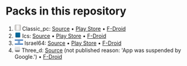 # Packs in this repository

1. <img src='classic_pc/apk/flag/flag.png' height='16'>&nbsp;Classic_pc: [Source](classic_pc) • [Play Store](https://play.google.com/store/apps/details?id=com.anysoftkeyboard.theme.classic_pc) • [F-Droid](https://f-droid.org/en/packages/com.anysoftkeyboard.theme.classic_pc/)
1. <img src='ics/apk/flag/flag.png' height='16'>&nbsp;Ics: [Source](ics) • [Play Store](https://play.google.com/store/apps/details?id=com.anysoftkeyboard.theme.ics) • [F-Droid](https://f-droid.org/en/packages/com.anysoftkeyboard.theme.ics/)
1. <img src='israel64/apk/flag/flag.png' height='16'>&nbsp;Israel64: [Source](israel64) • [Play Store](https://play.google.com/store/apps/details?id=com.anysoftkeyboard.theme.israel64) • [F-Droid](https://f-droid.org/en/packages/com.anysoftkeyboard.theme.israel64/)
1. <img src='three_d/apk/flag/flag.png' height='16'>&nbsp;Three_d: [Source](three_d) (not published reason: 'App was suspended by Google.') • [F-Droid](https://f-droid.org/en/packages/com.anysoftkeyboard.theme.three_d/)
